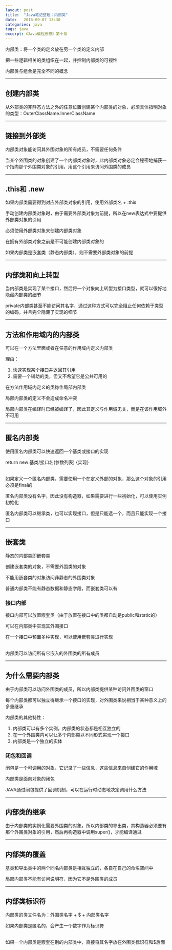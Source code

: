 ```yaml
---
layout: post
title:  "Java笔记整理：内部类"
date:   2016-09-07 13:30
categories: java
tags: java
excerpt: 《Java编程思想》第十章
---
```







内部类：将一个类的定义放在另一个类的定义内部

把一些逻辑相关的类组织在一起，并控制内部类的可视性

内部类与组合是完全不同的概念


-----------------
## 创建内部类

从外部类的非静态方法之外的任意位置创建某个内部类的对象，必须具体指明对象的类型：OuterClassName.InnerClassName


----------
	
## 链接到外部类

内部类对象能访问其外围对象的所有成员，不需要任何条件

当某个外围类的对象创建了一个内部类对象时，此内部类对象必定会秘密地捕获一个指向那个外围类对象的引用，用这个引用来访问外围类的成员


----------

## .this和 .new

如果内部类需要得到对应外部类对象的引用，使用外部类名 + .this

手动创建内部类对象时，由于需要外部类对象为前提，所以在new表达式中要提供外部类对象的引用

必须使用外部类对象来创建内部类对象

在拥有外部类对象之前是不可能创建内部类对象的

如果内部类是嵌套类（静态内部类），则不需要外部类对象的前提


----------

## 内部类和向上转型

当内部类是实现了某个接口，然后将一个对象向上转型为接口类型，就可以很好地隐藏内部类的细节

private内部类甚至不能访问其名字，通过这种方式可以完全阻止任何依赖于类型的编码，并且完全隐藏了实现的细节


----------

## 方法和作用域内的内部类

可以在一个方法里面或者在任意的作用域内定义内部类

理由：

1. 快速实现某个接口并返回其引用
2. 需要一个辅助的类，但又不希望它是公共可用的
		
在方法作用域内定义的类称作局部内部类

局部内部类的定义不会造成命名冲突

局部内部类在编译时已经被编译了，因此其定义与作用域无关，而是在该作用域外不可用


----------

## 匿名内部类

使用匿名内部类可以快速返回一个基类或接口的实现

return new 基类/接口名(参数列表) {实现}

<br/>
如果定义一个匿名内部类，需要使用一个在定义外部的对象，那么这个对象的引用必须是final的

匿名内部类没有名字，因此没有构造器，如果需要进行一些初始化，可以使用实例初始化

匿名内部类可以继承类，也可以实现接口，但是只能选一个，而且只能实现一个接口


----------

## 嵌套类

静态的内部类即嵌套类

创建嵌套类的对象，不需要外围类的对象

不能用嵌套类的对象访问非静态的外围类对象

普通内部类不能有静态数据和静态字段，而嵌套类可以有
	
### 接口内部
接口内部可以放置嵌套类（由于放置在接口中的类都自动是public和static的）

可以在内部类中实现其外围接口

在一个接口中预置多种实现，可以使用嵌套类进行实现
		
<br/>
内部类可以访问所有它嵌入的外围类的所有成员


------------------	
## 为什么需要内部类

由于内部类可以访问外围类的成员，所以内部类提供某种访问外围类的窗口

每个内部类都可以独立得继承一个接口的实现，对外围类来说相当于某种意义上的多重继承

内部类的其他特性：

1. 内部类可以有多个实例，内部类的状态都是相互独立的
2. 在一个外围类内可以让多个内部类以不同形式实现一个接口
3. 内部类是一个独立的实体
	
### 闭包和回调

闭包是一个可调用的对象，它记录了一些信息，这些信息来自创建它的作用域

内部类是面向对象的闭包

JAVA通过闭包提供了回调机制，可以在运行时动态地决定调用什么方法


----------	

## 内部类的继承
由于内部类的实例化需要外围类的对象，所以内部类的导出类，其构造器必须要有那个外围类对象的引用，然后再构造器中调用super()，才能编译通过


----------
	
## 内部类的覆盖
基类和导出类中的两个同名内部类是相互独立的，各自在自己的命名空间中
	
局部内部类不能有访问说明符，因为它不是外围类的成员


----------

## 内部类标识符
内部类的类文件名为：外围类名字 + $ + 内部类名字

如果内部类是匿名的，会产生一个数字作为标识符

<br/>
如果一个内部类是嵌套在别的内部类中，直接将其名字放在外围类标识符和$后面
